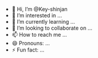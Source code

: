 - 👋 Hi, I’m @Key-shinjan
- 👀 I’m interested in ...
- 🌱 I’m currently learning ...
- 💞️ I’m looking to collaborate on ...
- 📫 How to reach me ...
- 😄 Pronouns: ...
- ⚡ Fun fact: ...

<!---
Key-shinjan/Key-shinjan is a ✨ special ✨ repository because its `README.md` (this file) appears on your GitHub profile.
You can click the Preview link to take a look at your changes.
--->
